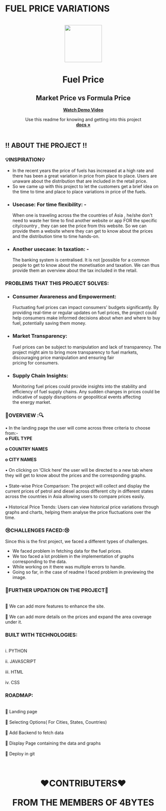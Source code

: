 # FUEL PRICE VARIATIONS
<br />

<div align="center">
   <img src="https://github.com/sayantika01/4bytes/assets/126873883/44b82fb6-e1d3-4894-b768-cf3c3bc92b67" width="120" height="120">
  <a href="https://github.com/sayantika01/4bytes/">
   
 
  </a>


  # Fuel Price
  ## Market Price vs Formula Price 

  <b><a align="center" href="https://drive.google.com/file/d/1C7SY6uRyvNr_WT2iPlZy4LDEQhUonV65/view?usp=drive_link">Watch Demo Video</a></b> 
  <br/>
  <p align="center">
    Use this readme for knowing and getting into this project
    <br />
    <a href="https://github.com/evatm27/Fuel-Price-Project"><strong>docs »</strong></a> 
    <br />
    <br />
  </p>
</div>

## !! ABOUT THE PROJECT !!

<!-- VEDIO OR SCREENSHOT -->

### <b>💡__INSPIRATION__💡</b>
-	In the recent years the price of fuels has increased at a high rate and there has been a great variation in price from place to place. Users are unaware about the distribution that are included in the retail price.
-	So we came up with this project to let the customers get a brief idea on the time to time and place to place variations in price of the fuels.
-	<H3>Usecase: For time flexibility: -</H3> When one is traveling across the the countries of Asia , he/she don't need to waste her time to find another website or app FOR the specific city/country , they can see the price from this website. So we can provide them a website where they can get to know about the prices and the distribution time to time hands-on.
-	<H3>Another usecase: In taxation: -</H3> The banking system is centralised. It is not [possible for a common people to get to know about the monetisation and taxation. We can thus provide them an overview about the tax included in the retail.

### PROBLEMS THAT THIS PROJECT SOLVES:
- <H3>Consumer Awareness and Empowerment:</H3> Fluctuating fuel prices can impact consumers' budgets significantly. By providing real-time or regular updates on fuel prices, the project could help consumers make informed decisions about when and where to buy fuel, potentially saving them money.

- <H3>Market Transparency:</H3> Fuel prices can be subject to manipulation and lack of transparency. The project might aim to bring more transparency to fuel markets, discouraging price manipulation and ensuring fair pricing for consumers.

- <H3>Supply Chain Insights:</H3> Monitoring fuel prices could provide insights into the stability and efficiency of fuel supply chains. Any sudden changes in prices could be indicative of supply disruptions or geopolitical events affecting the energy market.

### 🔎OVERVIEW :🔍
•	In the landing page the user will come across three criteria to choose from:- 
    <br><b>o	FUEL TYPE</b></br>
    <br><b>o	COUNTRY NAMES</b></br>
    <br><b>o	CITY NAMES</b></br>
<br>•	On clicking on ‘Click here’ the user will be directed to a new tab where they will get to know about the prices and the corresponding graphs.</br>
<br>•	State-wise Price Comparison: The project will collect and display the current prices of petrol and diesel across different city in different states across the countries in Asia allowing users to compare prices easily.</br>
<br>•	Historical Price Trends: Users can view historical price variations through graphs and charts, helping them analyse the price fluctuations over the time.</br>

### 😢CHALLENGES FACED:😢
Since this is the first project, we faced a different types of challenges.
-	We faced problem in fetching data for the fuel prices.
-	We too faced a lot problem in the implementation of graphs corresponding to the data.
-	While working on it there was multiple errors to handle.
-	Going so far, in the case of readme I faced problem in previewing the image.

### 🎯FURTHER UPDATION ON THE PROJECT🎯
  <br>	We can add more features to enhance the site.</br>
  <br>	We can add more details on the prices and expand the area coverage under it.</br>

### BUILT WITH TECHNOLOGIES:
  
  <br>i.	PYTHON</br>
  <br>ii.	JAVASCRIPT</br>
  <br>iii.	HTML</br>
  <br>iv.	CSS</br>


### ROADMAP:
  <br> Landing page</br>
  <br>	Selecting Options( For Cities, States, Countries)</br>
  <br>	Add Backend to fetch data</br>
  <br>	Display Page containing the data and graphs</br>
  <br>	Deploy in git</br>

  <br>
<div>
<h1 align="center">
  <p>❤️CONTRIBUTERS❤️</p>
 <b> FROM THE MEMBERS OF 4BYTES
<h1>
</div>

